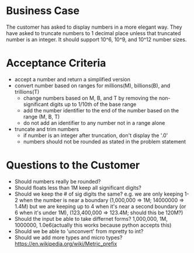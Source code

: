 # Business Case

The customer has asked to display numbers in a more elegant way.   They have asked to truncate numbers to 1 decimal place unless that truncated number is an integer.   It should support 10^6, 10^9, and 10^12 number sizes.


# Acceptance Criteria
* accept a number and return a simplified version
* convert number based on ranges for millions(M), billions(B), and trillions(T)
  * change numbers based on M, B, and T by removing the non-significant digits up to 1/10th of the base range
  * add the number identifier to the end of the number based on the range (M, B, T)
  * do not add an identifier to any number not in a range alone
* truncate and trim numbers
  * if number is an integer after truncation, don't display the '.0'
  * numbers should not be rounded as stated in the problem statement


# Questions to the Customer
* Should numbers really be rounded?
* Should floats less than 1M keep all significant digits?
* Should we keep the # of sig digits the same?   e.g.   we are only keeping 1-2 when the number is near a boundary (1,000,000 => 1M; 14000000 => 1.4M) but we are keeping up to 4 when it's near a second boundary (or 6 when it's under 1M),  (123,400,000 => 123.4M;  should this be 120M?)
* Should the input be able to take differnet forms?   1,000,000, 1M, 1000000, 1.0e6(actually this works because python accepts this)
* Should we be able to 'unconvert' from mpretty to int?
* Should we add more types and micro types?   https://en.wikipedia.org/wiki/Metric_prefix
